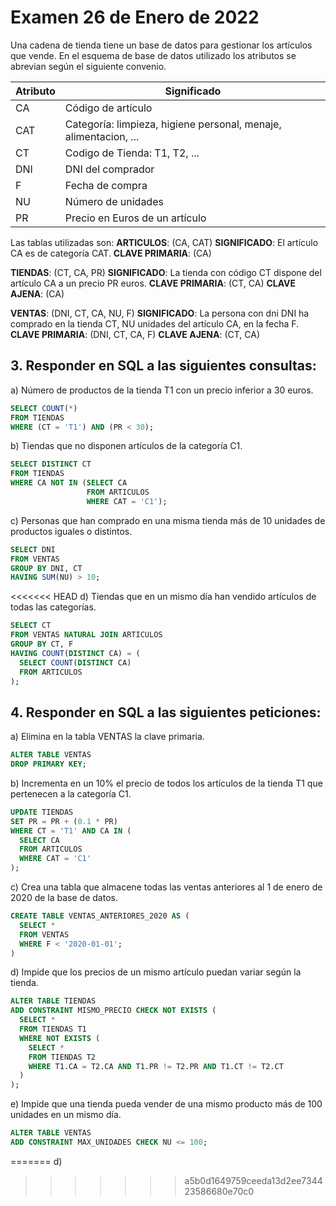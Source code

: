 # Examen 26 de Enero de 2022

Una cadena de tienda tiene un base de datos para gestionar los artículos que vende. En el esquema de base de datos utilizado los atributos se abrevian según el siguiente convenio.

| Atributo | Significado                                                       |
| -------- | ----------------------------------------------------------------- |
| CA       | Código de artículo                                              |
| CAT      | Categoría: limpieza, higiene personal, menaje, alimentacion, ... |
| CT       | Codigo de Tienda: T1, T2, ...                                     |
| DNI      | DNI del comprador                                                 |
| F        | Fecha de compra                                                   |
| NU       | Número de unidades                                               |
| PR       | Precio en Euros de un artículo                                   |

Las tablas utilizadas son:
**ARTICULOS**: (CA, CAT)
**SIGNIFICADO**: El artículo CA es de categoría CAT.
**CLAVE PRIMARIA**: (CA)

**TIENDAS**: (CT, CA, PR)
**SIGNIFICADO**: La tienda con código CT dispone del artículo CA a un precio PR euros.
**CLAVE PRIMARIA**: (CT, CA)
**CLAVE AJENA**: (CA)

**VENTAS**: (DNI, CT, CA, NU, F)
**SIGNIFICADO**: La persona con dni DNI ha comprado en la tienda CT, NU unidades del artículo CA, en la fecha F.
**CLAVE PRIMARIA**: (DNI, CT, CA, F)
**CLAVE AJENA**: (CT, CA)

## 3. Responder en SQL a las siguientes consultas:
a) Número de productos de la tienda T1 con un precio inferior a 30 euros.
```sql
SELECT COUNT(*)
FROM TIENDAS
WHERE (CT = 'T1') AND (PR < 30);
```

b) Tiendas que no disponen artículos de la categoría C1.
```sql
SELECT DISTINCT CT
FROM TIENDAS
WHERE CA NOT IN (SELECT CA
                 FROM ARTICULOS
                 WHERE CAT = 'C1');
```

c) Personas que han comprado en una misma tienda más de 10 unidades de productos iguales o distintos.
```sql
SELECT DNI
FROM VENTAS
GROUP BY DNI, CT
HAVING SUM(NU) > 10;
```

<<<<<<< HEAD
d) Tiendas que en un mismo día han vendido artículos de todas las categorías.
```sql
SELECT CT
FROM VENTAS NATURAL JOIN ARTICULOS
GROUP BY CT, F
HAVING COUNT(DISTINCT CA) = (
  SELECT COUNT(DISTINCT CA)
  FROM ARTICULOS
);
```

## 4. Responder en SQL a las siguientes peticiones:
a) Elimina en la tabla VENTAS la clave primaria.
```sql
ALTER TABLE VENTAS 
DROP PRIMARY KEY;
```

b) Incrementa en un 10% el precio de todos los artículos de la tienda T1 que pertenecen a la categoría C1.
```sql
UPDATE TIENDAS
SET PR = PR + (0.1 * PR)
WHERE CT = 'T1' AND CA IN (
  SELECT CA
  FROM ARTICULOS
  WHERE CAT = 'C1'
);
```

c) Crea una tabla que almacene todas las ventas anteriores al 1 de enero de 2020 de la base de datos.
```sql
CREATE TABLE VENTAS_ANTERIORES_2020 AS (
  SELECT *
  FROM VENTAS 
  WHERE F < '2020-01-01'; 
)
```

d) Impide que los precios de un mismo artículo puedan variar según la tienda.
```sql
ALTER TABLE TIENDAS
ADD CONSTRAINT MISMO_PRECIO CHECK NOT EXISTS (
  SELECT *
  FROM TIENDAS T1
  WHERE NOT EXISTS (
    SELECT *
    FROM TIENDAS T2
    WHERE T1.CA = T2.CA AND T1.PR != T2.PR AND T1.CT != T2.CT
  )
);
```

e) Impide que una tienda pueda vender de una mismo producto más de 100 unidades en un mismo día.
```sql
ALTER TABLE VENTAS
ADD CONSTRAINT MAX_UNIDADES CHECK NU <= 100;
```
=======
d) 
>>>>>>> a5b0d1649759ceeda13d2ee734423586680e70c0
